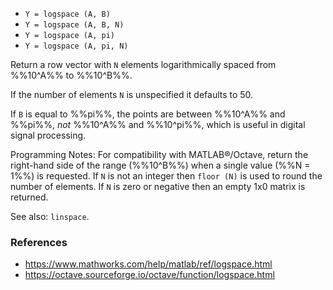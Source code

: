 * `Y = logspace (A, B)`
* `Y = logspace (A, B, N)`
* `Y = logspace (A, pi)`
* `Y = logspace (A, pi, N)`

Return a row vector with `N` elements logarithmically spaced from
%%10^A%% to %%10^B%%.

If the number of elements `N` is unspecified it defaults to 50.

If `B` is equal to %%pi%%, the points are between %%10^A%% and %%pi%%, _not_ %%10^A%%
and %%10^pi%%, which is useful in digital signal processing.

Programming Notes: For compatibility with MATLAB&reg;/Octave, return the
right-hand side of the range (%%10^B%%) when a single value (%%N = 1%%) is
requested.  If `N` is not an integer then `floor (N)` is used to
round the number of elements. If `N` is zero or negative then an
empty 1x0 matrix is returned.

See also: `linspace`.

### References

* https://www.mathworks.com/help/matlab/ref/logspace.html
* https://octave.sourceforge.io/octave/function/logspace.html

